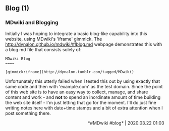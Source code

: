## Blog (1)

### MDwiki and Blogging

Initially I was hoping to integrate a basic blog-like capability into this website, using MDwiki's 'iframe' gimmick.  The <a href="http://dynalon.github.io/mdwiki/#!blog.md" target="_blank">http://<span></span>dynalon.<span></span>github.<span></span>io/mdwiki/#!blog.md</a> webpage demonstrates this with a blog.md file that consists solely of:

    MDwiki Blog
    ====

    [gimmick:iframe](http://dynalon.tumblr.com/tagged/MDwiki)

Unfortunately this utterly failed when I tested this out by using exactly that same code and then with 'example.com' as the test domain. Since the point of this web site is to have an easy way to collect, manage, and share content and work - and **not** to spend an inordinate amount of time building the web site itself - I'm just letting that go for the moment. I'll do just fine writing notes here with date+time stamps and a bit of extra attention when I post something there.

<p align="right">*#MDwiki #blog* | 2020.03.22 01:03</p>
